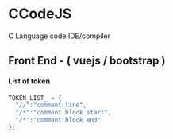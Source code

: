 
# CCodeJS
C Language code IDE/compiler

## Front End - ( vuejs / bootstrap )

#### List of token
```javascript
TOKEN_LIST_ = {
  "//":"comment line",
  "/*":"comment block start",
  "/*":"comment block end"
};
```
